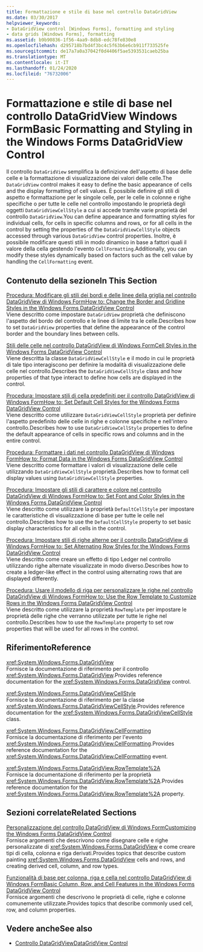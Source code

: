 ```yaml
---
title: Formattazione e stile di base nel controllo DataGridView
ms.date: 03/30/2017
helpviewer_keywords:
- DataGridView control [Windows Forms], formatting and styling
- data grids [Windows Forms], formatting
ms.assetid: b9b90836-1f56-4aa9-8db8-edc78fe830e8
ms.openlocfilehash: d295718b7bd4f3bc4c5f63b6e6cb911f733525fe
ms.sourcegitcommit: de17a7a0a37042f0d4406f5ae5393531caeb25ba
ms.translationtype: MT
ms.contentlocale: it-IT
ms.lasthandoff: 01/24/2020
ms.locfileid: "76732006"
---
```

# <a name="basic-formatting-and-styling-in-the-windows-forms-datagridview-control"></a><span data-ttu-id="06df9-102">Formattazione e stile di base nel controllo DataGridView Windows Form</span><span class="sxs-lookup"><span data-stu-id="06df9-102">Basic Formatting and Styling in the Windows Forms DataGridView Control</span></span>
<span data-ttu-id="06df9-103">Il controllo `DataGridView` semplifica la definizione dell'aspetto di base delle celle e la formattazione di visualizzazione dei valori delle celle.</span><span class="sxs-lookup"><span data-stu-id="06df9-103">The `DataGridView` control makes it easy to define the basic appearance of cells and the display formatting of cell values.</span></span> <span data-ttu-id="06df9-104">È possibile definire gli stili di aspetto e formattazione per le singole celle, per le celle in colonne e righe specifiche o per tutte le celle nel controllo impostando le proprietà degli oggetti `DataGridViewCellStyle` a cui si accede tramite varie proprietà del controllo `DataGridView`.</span><span class="sxs-lookup"><span data-stu-id="06df9-104">You can define appearance and formatting styles for individual cells, for cells in specific columns and rows, or for all cells in the control by setting the properties of the `DataGridViewCellStyle` objects accessed through various `DataGridView` control properties.</span></span> <span data-ttu-id="06df9-105">Inoltre, è possibile modificare questi stili in modo dinamico in base a fattori quali il valore della cella gestendo l'evento `CellFormatting`.</span><span class="sxs-lookup"><span data-stu-id="06df9-105">Additionally, you can modify these styles dynamically based on factors such as the cell value by handling the `CellFormatting` event.</span></span>  
  
## <a name="in-this-section"></a><span data-ttu-id="06df9-106">Contenuto della sezione</span><span class="sxs-lookup"><span data-stu-id="06df9-106">In This Section</span></span>  
 [<span data-ttu-id="06df9-107">Procedura: Modificare gli stili dei bordi e delle linee della griglia nel controllo DataGridView di Windows Form</span><span class="sxs-lookup"><span data-stu-id="06df9-107">How to: Change the Border and Gridline Styles in the Windows Forms DataGridView Control</span></span>](change-the-border-and-gridline-styles-in-the-datagrid.md)  
 <span data-ttu-id="06df9-108">Viene descritto come impostare `DataGridView` proprietà che definiscono l'aspetto del bordo del controllo e le linee di limite tra le celle.</span><span class="sxs-lookup"><span data-stu-id="06df9-108">Describes how to set `DataGridView` properties that define the appearance of the control border and the boundary lines between cells.</span></span>  
  
 [<span data-ttu-id="06df9-109">Stili delle celle nel controllo DataGridView di Windows Form</span><span class="sxs-lookup"><span data-stu-id="06df9-109">Cell Styles in the Windows Forms DataGridView Control</span></span>](cell-styles-in-the-windows-forms-datagridview-control.md)  
 <span data-ttu-id="06df9-110">Viene descritta la classe `DataGridViewCellStyle` e il modo in cui le proprietà di tale tipo interagiscono per definire la modalità di visualizzazione delle celle nel controllo.</span><span class="sxs-lookup"><span data-stu-id="06df9-110">Describes the `DataGridViewCellStyle` class and how properties of that type interact to define how cells are displayed in the control.</span></span>  
  
 [<span data-ttu-id="06df9-111">Procedura: Impostare stili di cella predefiniti per il controllo DataGridView di Windows Form</span><span class="sxs-lookup"><span data-stu-id="06df9-111">How to: Set Default Cell Styles for the Windows Forms DataGridView Control</span></span>](how-to-set-default-cell-styles-for-the-windows-forms-datagridview-control.md)  
 <span data-ttu-id="06df9-112">Viene descritto come utilizzare `DataGridViewCellStyle` proprietà per definire l'aspetto predefinito delle celle in righe e colonne specifiche e nell'intero controllo.</span><span class="sxs-lookup"><span data-stu-id="06df9-112">Describes how to use `DataGridViewCellStyle` properties to define the default appearance of cells in specific rows and columns and in the entire control.</span></span>  
  
 [<span data-ttu-id="06df9-113">Procedura: Formattare i dati nel controllo DataGridView di Windows Form</span><span class="sxs-lookup"><span data-stu-id="06df9-113">How to: Format Data in the Windows Forms DataGridView Control</span></span>](how-to-format-data-in-the-windows-forms-datagridview-control.md)  
 <span data-ttu-id="06df9-114">Viene descritto come formattare i valori di visualizzazione delle celle utilizzando `DataGridViewCellStyle` proprietà.</span><span class="sxs-lookup"><span data-stu-id="06df9-114">Describes how to format cell display values using `DataGridViewCellStyle` properties.</span></span>  
  
 [<span data-ttu-id="06df9-115">Procedura: Impostare gli stili di carattere e colore nel controllo DataGridView di Windows Form</span><span class="sxs-lookup"><span data-stu-id="06df9-115">How to: Set Font and Color Styles in the Windows Forms DataGridView Control</span></span>](how-to-set-font-and-color-styles-in-the-windows-forms-datagridview-control.md)  
 <span data-ttu-id="06df9-116">Viene descritto come utilizzare la proprietà `DefaultCellStyle` per impostare le caratteristiche di visualizzazione di base per tutte le celle nel controllo.</span><span class="sxs-lookup"><span data-stu-id="06df9-116">Describes how to use the `DefaultCellStyle` property to set basic display characteristics for all cells in the control.</span></span>  
  
 [<span data-ttu-id="06df9-117">Procedura: Impostare stili di righe alterne per il controllo DataGridView di Windows Form</span><span class="sxs-lookup"><span data-stu-id="06df9-117">How to: Set Alternating Row Styles for the Windows Forms DataGridView Control</span></span>](how-to-set-alternating-row-styles-for-the-windows-forms-datagridview-control.md)  
 <span data-ttu-id="06df9-118">Viene descritto come creare un effetto di tipo Ledger nel controllo utilizzando righe alternate visualizzate in modo diverso.</span><span class="sxs-lookup"><span data-stu-id="06df9-118">Describes how to create a ledger-like effect in the control using alternating rows that are displayed differently.</span></span>  
  
 [<span data-ttu-id="06df9-119">Procedura: Usare il modello di riga per personalizzare le righe nel controllo DataGridView di Windows Form</span><span class="sxs-lookup"><span data-stu-id="06df9-119">How to: Use the Row Template to Customize Rows in the Windows Forms DataGridView Control</span></span>](use-the-row-template-to-customize-rows-in-the-datagrid.md)  
 <span data-ttu-id="06df9-120">Viene descritto come utilizzare la proprietà `RowTemplate` per impostare le proprietà delle righe che verranno utilizzate per tutte le righe nel controllo.</span><span class="sxs-lookup"><span data-stu-id="06df9-120">Describes how to use the `RowTemplate` property to set row properties that will be used for all rows in the control.</span></span>  
  
## <a name="reference"></a><span data-ttu-id="06df9-121">Riferimento</span><span class="sxs-lookup"><span data-stu-id="06df9-121">Reference</span></span>  
 <xref:System.Windows.Forms.DataGridView>  
 <span data-ttu-id="06df9-122">Fornisce la documentazione di riferimento per il controllo <xref:System.Windows.Forms.DataGridView>.</span><span class="sxs-lookup"><span data-stu-id="06df9-122">Provides reference documentation for the <xref:System.Windows.Forms.DataGridView> control.</span></span>  
  
 <xref:System.Windows.Forms.DataGridViewCellStyle>  
 <span data-ttu-id="06df9-123">Fornisce la documentazione di riferimento per la classe <xref:System.Windows.Forms.DataGridViewCellStyle>.</span><span class="sxs-lookup"><span data-stu-id="06df9-123">Provides reference documentation for the <xref:System.Windows.Forms.DataGridViewCellStyle> class.</span></span>  
  
 <xref:System.Windows.Forms.DataGridView.CellFormatting>  
 <span data-ttu-id="06df9-124">Fornisce la documentazione di riferimento per l'evento <xref:System.Windows.Forms.DataGridView.CellFormatting>.</span><span class="sxs-lookup"><span data-stu-id="06df9-124">Provides reference documentation for the <xref:System.Windows.Forms.DataGridView.CellFormatting> event.</span></span>  
  
 <xref:System.Windows.Forms.DataGridView.RowTemplate%2A>  
 <span data-ttu-id="06df9-125">Fornisce la documentazione di riferimento per la proprietà <xref:System.Windows.Forms.DataGridView.RowTemplate%2A>.</span><span class="sxs-lookup"><span data-stu-id="06df9-125">Provides reference documentation for the <xref:System.Windows.Forms.DataGridView.RowTemplate%2A> property.</span></span>  
  
## <a name="related-sections"></a><span data-ttu-id="06df9-126">Sezioni correlate</span><span class="sxs-lookup"><span data-stu-id="06df9-126">Related Sections</span></span>  
 [<span data-ttu-id="06df9-127">Personalizzazione del controllo DataGridView di Windows Form</span><span class="sxs-lookup"><span data-stu-id="06df9-127">Customizing the Windows Forms DataGridView Control</span></span>](customizing-the-windows-forms-datagridview-control.md)  
 <span data-ttu-id="06df9-128">Fornisce argomenti che descrivono come disegnare celle e righe personalizzate di <xref:System.Windows.Forms.DataGridView> e come creare tipi di cella, colonna e riga derivati.</span><span class="sxs-lookup"><span data-stu-id="06df9-128">Provides topics that describe custom painting <xref:System.Windows.Forms.DataGridView> cells and rows, and creating derived cell, column, and row types.</span></span>  
  
 [<span data-ttu-id="06df9-129">Funzionalità di base per colonna, riga e cella nel controllo DataGridView di Windows Form</span><span class="sxs-lookup"><span data-stu-id="06df9-129">Basic Column, Row, and Cell Features in the Windows Forms DataGridView Control</span></span>](basic-column-row-and-cell-features-wf-datagridview-control.md)  
 <span data-ttu-id="06df9-130">Fornisce argomenti che descrivono le proprietà di celle, righe e colonne comunemente utilizzate.</span><span class="sxs-lookup"><span data-stu-id="06df9-130">Provides topics that describe commonly used cell, row, and column properties.</span></span>  
  
## <a name="see-also"></a><span data-ttu-id="06df9-131">Vedere anche</span><span class="sxs-lookup"><span data-stu-id="06df9-131">See also</span></span>

- [<span data-ttu-id="06df9-132">Controllo DataGridView</span><span class="sxs-lookup"><span data-stu-id="06df9-132">DataGridView Control</span></span>](datagridview-control-windows-forms.md)
